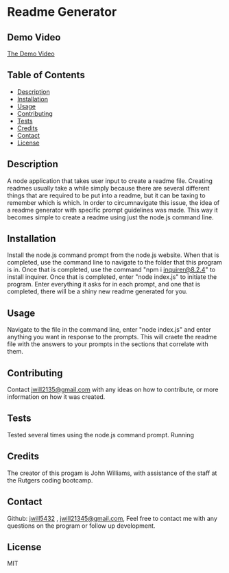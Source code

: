 # Readme Generator
  
## Demo Video
[The Demo Video](https://www.youtube.com/watch?v=MIbiVnYweMI)

## Table of Contents
- [Description](#description)
- [Installation](#installation)
- [Usage](#usage)
- [Contributing](#contributing)
- [Tests](#tests)
- [Credits](#credits)
- [Contact](#contact)
- [License](#license)
  
## Description
A node application that takes user input to create a readme file. Creating readmes usually take a while simply because there are several different things that are required to be put into a readme, but it can be taxing to remember which is which. In order to circumnavigate this issue, the idea of a readme generator with specific prompt guidelines was made. This way it becomes simple to create a readme using just the node.js command line.

## Installation
Install the node.js command prompt from the node.js website. When that is completed, use the command line to navigate to the folder that this program is in. Once that is completed, use the command "npm i inquirer@8.2.4" to install inquirer. Once that is completed, enter "node index.js" to initiate the program. Enter everything it asks for in each prompt, and one that is completed, there will be a shiny new readme generated for you.

## Usage
Navigate to the file in the command line, enter "node index.js" and enter anything you want in response to the prompts. This will craete the readme file with the answers to your prompts in the sections that correlate with them.

## Contributing
Contact jwill2135@gmail.com with any ideas on how to contribute, or more information on how it was created.

## Tests
Tested several times using the node.js command prompt. Running 

## Credits
The creator of this progam is John Williams, with assistance of the staff at the Rutgers coding bootcamp.

## Contact
Github: [jwill5432](https://github.com/jwill5432) ,
jwill21345@gmail.com, Feel free to contact me with any questions on the program or follow up development.

## License
MIT
